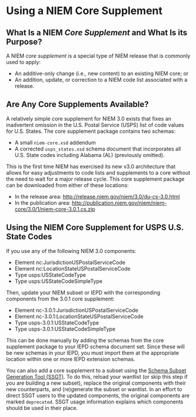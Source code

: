 # Using a NIEM Core Supplement


## What Is a NIEM *Core Supplement* and What Is its Purpose?

A NIEM *core supplement* is a special type of NIEM release that is commonly used to apply:
- An additive-only change (i.e., new content) to an existing NIEM core; or
- An addition, update, or correction to a NIEM code list associated with a release.


## Are Any Core Supplements Available?

A relatively simple core supplement for NIEM 3.0 exists that fixes an inadvertent omission in the U.S. Postal Service (USPS) list of code values for U.S. States.  The core supplement package contains two schemas:  
- A small `niem-core.xsd` addendum
- A corrected `usps_states.xsd` schema document that incorporates all U.S. State codes including Alabama (AL) (previously omitted).  

This is the first time NIEM has exercised its new v3.0 architecture that allows for easy adjustments to code lists and supplements to a core without the need to wait for a major release cycle.  This core supplement package can be downloaded from either of these locations: 
- In the release area:  http://release.niem.gov/niem/3.0/du-cs-3.0.html
- In the publication area:  http://publication.niem.gov/niem/niem-core/3.0/1/niem-core-3.0.1.cs.zip


## Using the NIEM Core Supplement for USPS U.S. State Codes

If you use any of the following NIEM 3.0 components:
- Element nc:JurisdictionUSPostalServiceCode
- Element nc:LocationStateUSPostalServiceCode
- Type usps:USStateCodeType
- Type usps:USStateCodeSimpleType

Then, update your NIEM subset or IEPD with the corresponding components from the 3.0.1 core supplement:
- Element nc-3.0.1:JurisdictionUSPostalServiceCode
- Element nc-3.0.1:LocationStateUSPostalServiceCode
- Type usps-3.0.1:USStateCodeType
- Type usps-3.0.1:USStateCodeSimpleType

This can be done manually by adding the schemas from the core supplement package to your IEPD schema document set.  Since these will be new schemas in your IEPD, you must import them at the appropriate location within one or more IEPD extension schemas.  

You can also add a core supplement to a subset using the [Schema Subset Generation Tool (SSGT)](http://tools.niem.gov/niemtools/ssgt/index.iepd).  To do this, reload your wantlist (or skip this step if you are building a new subset), replace the original components with their new counterparts, and (re)generate the subset or wantlist.  In an effort to direct SSGT users to the updated components, the original components are marked `deprecated`.  SSGT usage information explains which components should be used in their place.
